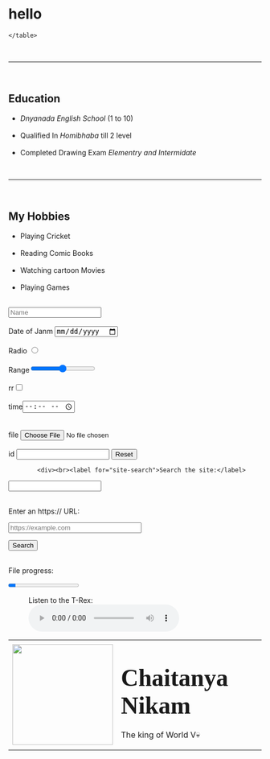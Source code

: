 # hello
<!DOCTYPE html>
<html>
<head>
	<meta charset="utf-8">
	<title>Chaitanya Nikam </title>
</head>
<body>
	<table cellspacing="20" >
		<tr>
			<td><img src="file:///C:/Users/admin/Desktop/circle-cropped.png" height="200" width="200"></td>
			<td><h1><font size="7" font face="Algerian">Chaitanya  Nikam</font></h1>
			<p>The king of World V💀</p></td>
		</tr>

	</table>
	

<br>
<hr size="5" noshade="3">
<br>
<h2>Education</h2>
<ul><li><i>Dnyanada English School</i> (1 to 10)</li><br>
    <li>Qualified In <i>Homibhaba</i> till 2 level</li>
    <br> <li>Completed Drawing Exam <i>Elementry and Intermidate</i></li></ul>
<br>
<hr size="5" noshade="3">
<br>
<h2>My Hobbies</h2>
<ul><li>Playing Cricket</li><br>
<li>Reading Comic Books</li><br>
<li>Watching cartoon Movies</li><br>
<li>Playing Games</li></ul>  


	
<form><br><div><di>
      <input type="name" name="name" placeholder="Name"></div>
      <br><div><label>Date of Janm</label>
      <input type="Date" name="Date
     placeholder"></div>
     <br><div><label>Radio</label>
     	<input type="Radio" name=""></div>
     	<br><div><label>Range</label><input type="Range" name="Range"></div>
     	<div><br><label>rr</label><input type="checkbox" name=""></div>
     	<div><br><label>time</label><input type="time" name="time"></div>
        <br>
        <div><br>
     	<label>file</label>
     	<input type="file" name="file"></div>
     	<div><br><label for="id">id</label>
     		<input type="id" name="id">                        <input type="reset" name="reset"></div>
     		
     		<div><br><label for="site-search">Search the site:</label>
<input type="search" id="site-search" name="q"
       aria-label="Search through site content">
<div><br><label for="url">Enter an https:// URL:</label>

<input type="url" name="url" id="url"
       placeholder="https://example.com"
       pattern="https://.*" size="30"
       required>

</div>

<button>Search</button></div>
<div><br><label for="file">File progress:</label>

<progress id="file" max="100" value="10"> 70% </progress></div>
     	
</form>

<figure>
    <figcaption>Listen to the T-Rex:</figcaption>
    <audio
        controls
        src="y2mate.com - o_mehndi_pyar_wali_hathon_pe_lagao_gi_hindi_crush_love_story_hindi_school_love_story_song_2019_VbiW3ZNGvyU.mp3">
            Your browser does not support the
            <code>audio</code> element.
    </audio>
</figure>

</table>


</body>
</html>
